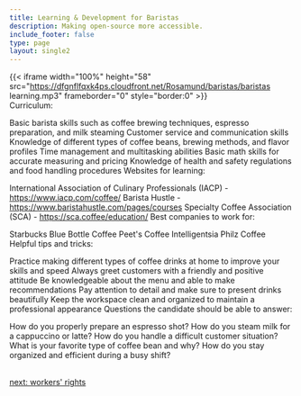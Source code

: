```yaml
---
title: Learning & Development for Baristas
description: Making open-source more accessible.
include_footer: false
type: page
layout: single2
---
```


{{< iframe width="100%" height="58" src="https://dfgnflfqxk4ps.cloudfront.net/Rosamund/baristas/baristas learning.mp3" frameborder="0" style="border:0" >}}<br>
Curriculum:

Basic barista skills such as coffee brewing techniques, espresso preparation, and milk steaming
Customer service and communication skills
Knowledge of different types of coffee beans, brewing methods, and flavor profiles
Time management and multitasking abilities
Basic math skills for accurate measuring and pricing
Knowledge of health and safety regulations and food handling procedures
Websites for learning:

International Association of Culinary Professionals (IACP) - https://www.iacp.com/coffee/
Barista Hustle - https://www.baristahustle.com/pages/courses
Specialty Coffee Association (SCA) - https://sca.coffee/education/
Best companies to work for:

Starbucks
Blue Bottle Coffee
Peet's Coffee
Intelligentsia
Philz Coffee
Helpful tips and tricks:

Practice making different types of coffee drinks at home to improve your skills and speed
Always greet customers with a friendly and positive attitude
Be knowledgeable about the menu and able to make recommendations
Pay attention to detail and make sure to present drinks beautifully
Keep the workspace clean and organized to maintain a professional appearance
Questions the candidate should be able to answer:

How do you properly prepare an espresso shot?
How do you steam milk for a cappuccino or latte?
How do you handle a difficult customer situation?
What is your favorite type of coffee bean and why?
How do you stay organized and efficient during a busy shift?

<br>
<a href="https://insights.workdojos.com/baristas/rights">next: workers' rights</a>
</p>